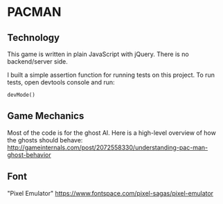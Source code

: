 # PACMAN

## Technology

This game is written in plain JavaScript with jQuery. There is no backend/server side.

I built a simple assertion function for running tests on this project. To run tests, open devtools console and run:

```devMode()```

## Game Mechanics

Most of the code is for the ghost AI. Here is a high-level overview of how the ghosts should behave:
http://gameinternals.com/post/2072558330/understanding-pac-man-ghost-behavior

## Font
"Pixel Emulator"
https://www.fontspace.com/pixel-sagas/pixel-emulator
